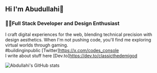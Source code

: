 ## Hi I'm Abudullahi👋
### 👷‍♂️Full Stack Developer and Design Enthusiast
I craft digital experiences for the web, blending technical precision with design aesthetics. When I'm not pushing code, you'll find me exploring virtual worlds through gaming.</br>
#buildinginpublic [Twitter]https://x.com/codes_console</br>
I write about stuff here [Dev.to]https://dev.to/classicthedemigod</br>

![Abdullahi's GitHub stats](https://github-readme-stats.vercel.app/api?username=Classic-The-DemiGod&show_icons=true&theme=radical)
<!--
**Classic-The-Demigod/Classic-The-Demigod** is a ✨ _special_ ✨ repository because its `README.md` (this file) appears on your GitHub profile.

Here are some ideas to get you started:

- 🔭 I’m currently working on ...
- 🌱 I’m currently learning ...
- 👯 I’m looking to collaborate on ...
- 🤔 I’m looking for help with ...
- 💬 Ask me about ...
- 📫 How to reach me: ...
- 😄 Pronouns: ...
- ⚡ Fun fact: ...
-->
